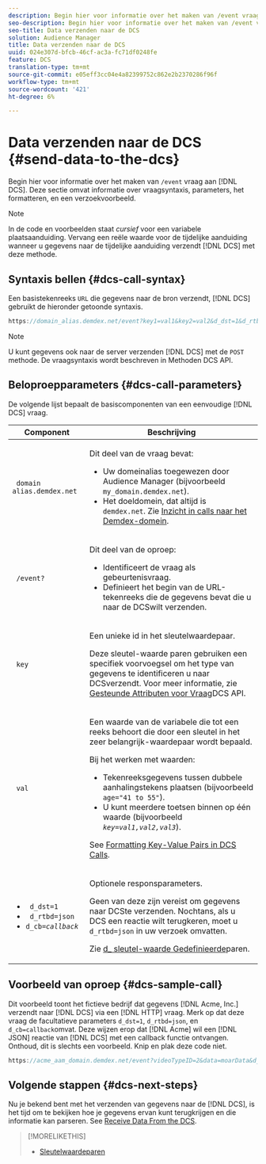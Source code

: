```yaml
---
description: Begin hier voor informatie over het maken van /event vraag aan DCS. Deze sectie omvat informatie over vraagsyntaxis, parameters, het formatteren, en een verzoekvoorbeeld.
seo-description: Begin hier voor informatie over het maken van /event vraag aan DCS. Deze sectie omvat informatie over vraagsyntaxis, parameters, het formatteren, en een verzoekvoorbeeld.
seo-title: Data verzenden naar de DCS
solution: Audience Manager
title: Data verzenden naar de DCS
uuid: 024e307d-bfcb-46cf-ac3a-fc71df0248fe
feature: DCS
translation-type: tm+mt
source-git-commit: e05eff3cc04e4a82399752c862e2b2370286f96f
workflow-type: tm+mt
source-wordcount: '421'
ht-degree: 6%

---
```



# Data verzenden naar de DCS {#send-data-to-the-dcs}

Begin hier voor informatie over het maken van `/event` vraag aan [!DNL DCS]. Deze sectie omvat informatie over vraagsyntaxis, parameters, het formatteren, en een verzoekvoorbeeld.

>[!NOTE]
>
>In de code en voorbeelden staat *cursief* voor een variabele plaatsaanduiding. Vervang een reële waarde voor de tijdelijke aanduiding wanneer u gegevens naar de tijdelijke aanduiding verzendt [!DNL DCS] met deze methode.

## Syntaxis bellen {#dcs-call-syntax}

Een basistekenreeks `URL` die gegevens naar de bron verzendt, [!DNL DCS] gebruikt de hieronder getoonde syntaxis.

```js
https://domain_alias.demdex.net/event?key1=val1&key2=val2&d_dst=1&d_rtbd=json&d_cb=callback
```

>[!NOTE]
>
>U kunt gegevens ook naar de server verzenden [!DNL DCS] met de `POST` methode. De vraagsyntaxis wordt beschreven in Methoden [](../../../api/dcs-intro/dcs-api-reference/dcs-api-methods.md)DCS API.

## Beloproepparameters {#dcs-call-parameters}

De volgende lijst bepaalt de basiscomponenten van een eenvoudige [!DNL DCS] vraag.

<table id="table_5F6A5B324EB848168543386516FBF384"> 
 <thead> 
  <tr> 
   <th colname="col1" class="entry"> Component </th> 
   <th colname="col2" class="entry"> Beschrijving </th> 
  </tr> 
 </thead>
 <tbody> 
  <tr> 
   <td colname="col1"> <p> <code> domain alias.demdex.net</code> </p> </td> 
   <td colname="col2"> <p>Dit deel van de vraag bevat: </p> <p> 
     <ul id="ul_3EDA9C7BA6794D06BCB07A75A9BD2372"> 
      <li id="li_74624CA78D6F4536A8164AE1FA1DECB9">Uw domeinalias toegewezen door <span class="keyword"> Audience Manager</span> (bijvoorbeeld <code> my_domain.demdex.net</code>). </li> 
      <li id="li_08ABE91CA247403AA480B3FB4BEF83BA">Het doeldomein, dat altijd is <code> demdex.net</code>. Zie <a href="../../../reference/demdex-calls.md">Inzicht in calls naar het Demdex-domein</a>. </li> 
     </ul> </p> </td> 
  </tr> 
  <tr> 
   <td colname="col1"> <p> <code> /event?</code> </p> </td> 
   <td colname="col2"> <p>Dit deel van de oproep: </p> <p> 
     <ul id="ul_6332444A305A4F12A7CBE471CA508516"> 
      <li id="li_1C5C111B2B0E4621B3FC0C20D6516041">Identificeert de vraag als gebeurtenisvraag. </li> 
      <li id="li_DBCE9B1C70604A629ECD7AC0A9052198">Definieert het begin van de URL-tekenreeks die de gegevens bevat die u naar de <span class="wintitle"> DCS</span>wilt verzenden. </li> 
     </ul> </p> </td> 
  </tr> 
  <tr> 
   <td colname="col1"> <p> <code> key</code> </p> </td> 
   <td colname="col2"> <p>Een unieke id in het sleutelwaardepaar. </p> <p>Deze sleutel-waarde paren gebruiken een specifiek voorvoegsel om het type van gegevens te identificeren u naar <span class="wintitle"> DCS</span>verzendt. Voor meer informatie, zie <a href="../../../api/dcs-intro/dcs-api-reference/dcs-keys.md"> Gesteunde Attributen voor Vraag</a>DCS API. </p> </td> 
  </tr> 
  <tr> 
   <td colname="col1"> <p> <code> val</code> </p> </td> 
   <td colname="col2"> <p>Een waarde van de variabele die tot een reeks behoort die door een sleutel in het zeer belangrijk-waardepaar wordt bepaald. </p> <p>Bij het werken met waarden: </p> <p> 
     <ul id="ul_624DC78759F74AD8920220058E54E083"> 
      <li id="li_091E5B4820EC4A93B775433E428E74AB">Tekenreeksgegevens tussen dubbele aanhalingstekens plaatsen (bijvoorbeeld <code> age="41 to 55"</code>). </li> 
      <li id="li_C558E3BA6EE34413BBBB962D4CD0D10E">U kunt meerdere toetsen binnen op één waarde (bijvoorbeeld <i><code>key</i>=<i>val1,val2,val3</i></code></i>). </li> 
     </ul> </p> <p>See <a href="../../../api/dcs-intro/dcs-api-reference/dcs-key-format.md"> Formatting Key-Value Pairs in DCS Calls</a>. </p> </td>
  </tr> 
  <tr> 
   <td colname="col1"> <p> 
     <ul id="ul_36E2C1A0538D4D2C94DFC1335720A524"> 
      <li id="li_8902EED431CE4F0189A94868FA52DB1F"> <code> d_dst=1</code> </li> 
      <li id="li_4B6B29499D444E31808DE0A9AA0442D0"> <code> d_rtbd=json</code> </li> 
      <li id="li_3430CD0438604B83BE6437E6EC480816"> <code>d_cb=<i>callback</i></code> </li>
     </ul> </p> </td> 
   <td colname="col2"> <p>Optionele responsparameters. </p> <p> Geen van deze zijn vereist om gegevens naar <span class="wintitle"> DCS</span>te verzenden. Nochtans, als u <span class="wintitle"> DCS</span> een reactie wilt terugkeren, moet u <code> d_rtbd=json</code> in uw verzoek omvatten. </p> <p>Zie <a href="../../../api/dcs-intro/dcs-api-reference/dcs-keys.md#d-attributes"> d_ sleutel-waarde Gedefinieerde</a>paren. </p> </td> 
  </tr>
 </tbody>
</table>

## Voorbeeld van oproep {#dcs-sample-call}

Dit voorbeeld toont het fictieve bedrijf dat gegevens [!DNL Acme, Inc.] verzendt naar [!DNL DCS] via een [!DNL HTTP] vraag. Merk op dat deze vraag de facultatieve parameters `d_dst=1`, `d_rtbd=json`, en `d_cb=callback`omvat. Deze wijzen erop dat [!DNL Acme] wil een [!DNL JSON] reactie van [!DNL DCS] met een callback functie ontvangen. Onthoud, dit is slechts een voorbeeld. Knip en plak deze code niet.

```js
https://acme_aam_domain.demdex.net/event?videoTypeID=2&data=moarData&d_dst=1&d_rtbd=json&d_cb=acme_callback
```

## Volgende stappen {#dcs-next-steps}

Nu je bekend bent met het verzenden van gegevens naar de [!DNL DCS], is het tijd om te bekijken hoe je gegevens ervan kunt terugkrijgen en die informatie kan parseren. See [Receive Data From the DCS](../../../api/dcs-intro/dcs-event-calls/dcs-url-receive.md).

>[!MORELIKETHIS]
>
>* [Sleutelwaardeparen](../../../reference/key-value-pairs-explained.md)

